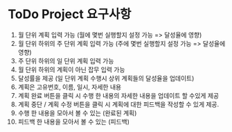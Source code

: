 # ToDo Project 요구사항

1. 월 단위 계획 입력 가능 (월에 몇번 실행할지 설정 가능 => 달성율에 영향)
2. 월 단위 하위의 주 단위 계획 입력 가능 (주에 몇번 실행할지 설정 가능 => 달성율에 영향)
3. 주 단위 하위의 일 단위 계획 입력 가능
4. 월 단위 하위의 계획이 아닌 잡무 입력 가능
5. 달성률을 제공 (일 단위 계획 수행시 상위 계획들의 달성율을 업데이트)
6. 계획은 고유번호, 이름, 일시, 자세한 내용
7. 계획 완료 버튼을 클릭 시 수행 한 내용의 자세한 내용을 업데이트 할 수있게 제공
8. 계획 중단 / 계획 수정 버튼을 클릭 시 계획에 대한 피드백을 작성할 수 있게 제공.
9. 수행 한 내용을 모아서 볼 수 있는 (완료된 계획)
10. 피드백 한 내용을 모아서 볼 수 있는 (피드백)
